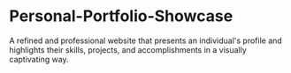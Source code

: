 # Personal-Portfolio-Showcase

A refined and professional website that presents an individual's profile and highlights their skills, projects, and accomplishments in a visually captivating way.
